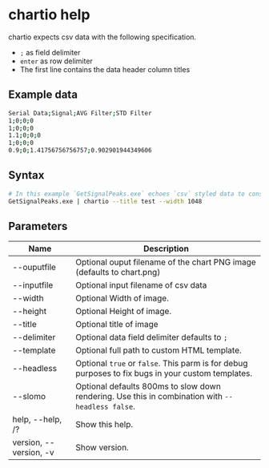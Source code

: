 # chartio help

chartio expects csv data with the following specification.

-   `;` as field delimiter
-   `enter` as row delimiter
-   The first line contains the data header column titles

## Example data

```bash
Serial Data;Signal;AVG Filter;STD Filter
1;0;0;0
1;0;0;0
1.1;0;0;0
1;0;0;0
0.9;0;1.41756756756757;0.902901944349606
```

## Syntax

```sh
# In this example `GetSignalPeaks.exe` echoes `csv` styled data to console.
GetSignalPeaks.exe | chartio --title test --width 1048
```

## Parameters

| Name                   | Description                                                                                       |
| ---------------------- | ------------------------------------------------------------------------------------------------- |
| --ouputfile            | Optional ouput filename of the chart PNG image (defaults to chart.png)                            |
| --inputfile            | Optional input filename of csv data                                                               |
| --width                | Optional Width of image.                                                                          |
| --height               | Optional Height of image.                                                                         |
| --title                | Optional title of image                                                                           |
| --delimiter            | Optional data field delimiter defaults to `;`                                                     |
| --template             | Optional full path to custom HTML template.                                                       |
| --headless             | Optional `true` or `false`. This parm is for debug purposes to fix bugs in your custom templates. |
| --slomo                | Optional defaults 800ms to slow down rendering. Use this in combination with `--headless false`.  |
| help, --help, /?       | Show this help.                                                                                   |
| version, --version, -v | Show version.                                                                                     |
